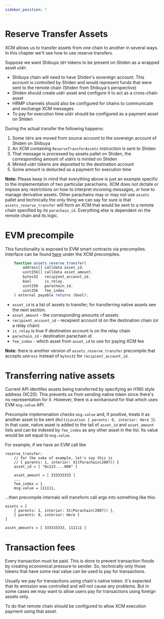 ```yaml
---
sidebar_position: 7
---
```


# Reserve Transfer Assets

XCM allows us to transfer assets from one chain to another in several ways. In this chapter we'll see how to use reserve transfers.

Suppose we want Shibuya `SBY` tokens to be present on Shiden as a wrapped asset `wSBY`.

- Shibuya chain will need to have Shiden's sovereign account. This account is controlled by Shiden and would represent funds that were sent to the remote chain (Shiden from Shibuya's perspective)
- Shiden should create `wSBY` asset and configure it to act as a cross-chain asset
- HRMP channels should also be configured for chains to communicate and exchange XCM messages
- To pay for execution time `wSBY` should be configured as a payment asset on Shiden

During the actual transfer the following happens:
1. Some `SBY`s are moved from source account to the sovereign account of Shiden on Shibuya
2. An XCM containing `ReserveTransferAssets` instruction is sent to Shiden
3. That message is processed by assets pallet on Shiden, the corresponding amount of `wSBY`s is minted on Shiden
4. Minted `wSBY` tokens are deposited to the destination account
5. Some amount is deducted as a payment for execution time

**Note:** Please keep in mind that everything above is just an example specific to the implementation of two particular parachains. XCM does not dictate or impose any restrictions on how to interpret incoming messages, or how to manage derivative assets. Other parachains may or may not use `assets` pallet and technically the only thing we can say for sure is that `assets_reserve_transfer` will form an XCM that would be sent to a remote chain specified by its `parachain_id`. Everything else is dependent on the remote chain and its logic.

# EVM precompile

This functionality is exposed to EVM smart contracts via precompiles. Interface can be found [here](https://github.com/AstarNetwork/astar-frame) under the XCM precompiles.

```js
    function assets_reserve_transfer(
        address[] calldata asset_id,
        uint256[] calldata asset_amount,
        bytes32   recipient_account_id,
        bool      is_relay,
        uint256   parachain_id,
        uint256   fee_index
    ) external payable returns (bool);
```

- `asset_id` is a list of assets to transfer; for transferring native assets see the next section.
- `asset_amount` - the corresponding amounts of assets
- `recipient_account_id` - recepient account id on the destination chain (or a relay chain)
- `is_relay` is true if destination account is on the relay chain
- `parachain_id` - destination parachain id
- `fee_index` - which asset from `asset_id` to use for paying XCM fee

**Note:** there is another version of `assets_reserve_transfer` precompile that accepts `address` instead of `bytes32` for `recipient_account_id`.

# Transferring native assets

Current API identifes assets being transferred by specifying an H160 style address (XC20). This prevents us from sending native token since there's no representation for it. However, there is a workaround for that which uses EVM `msg.value` API.

Precompile implemenation checks `msg.value` and, if positive, treats it as another asset to be sent (`MultiLocation { parents: 0, interior: Here }`). In that case, native asset is added to the tail of `asset_id` and `asset_amount` lists and can be indexed by `fee_index` as any other asset in the list. Its value would be set equal to `msg.value`.

For example, if we have an EVM call like
```
reserve_transfer:
    // for the sake of example, let's say this is
    // { parents: 1, interior: X1(Parachain(2007)) }
    asset_id = [ "0x123....000" ]

    asset_amount = [ 333333333 ]
    ...
    fee_index = 1
    msg.value = 111111,
```

…then precompile internals will transform call args into something like this:
```
assets = [
    { parents: 1, interior: X1(Parachain(2007)) },
    { parents: 0, interior: Here }
]

asset_amounts = [ 333333333, 111111 ]
```

# Transaction fees

Every transaction must be paid. This is done to prevent transaction floods by creating economical pressure to sender. So, technically only those tokens that have some real value can be used to pay for transactions.

Usually we pay for transactions using chain's native token. It's expected that its emission was controlled and will not cause any problems. But in some cases we may want to allow users pay for transactions using foreign assets only.

To do that remote chain should be configured to allow XCM execution payment using that asset.
